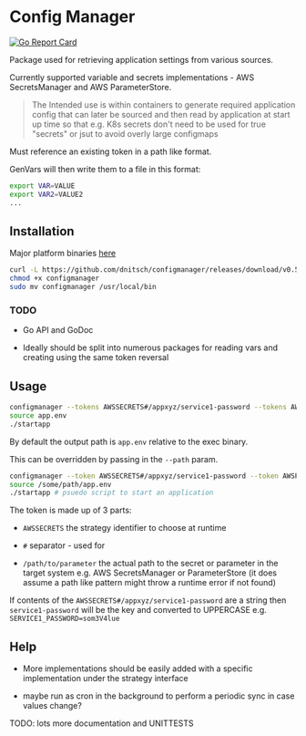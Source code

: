 # Config Manager

[![Go Report Card](https://goreportcard.com/badge/github.com/dnitsch/configmanager)](https://goreportcard.com/report/github.com/dnitsch/configmanager)

Package used for retrieving application settings from various sources.

Currently supported variable and secrets implementations - AWS SecretsManager and AWS ParameterStore.

> The Intended use is within containers to generate required application config that can later be sourced and then read by application at start up time so that e.g. K8s secrets don't need to be used for true "secrets" or jsut to avoid overly large configmaps

Must reference an existing token in a path like format.

GenVars will then write them to a file in this format:

```bash
export VAR=VALUE
export VAR2=VALUE2
...
```

## Installation

Major platform binaries [here](https://github.com/dnitsch/configmanager/releases)

```bash
curl -L https://github.com/dnitsch/configmanager/releases/download/v0.5.0/configmanager-`uname -s` -o configmanager
chmod +x configmanager
sudo mv configmanager /usr/local/bin
```

### TODO

- Go API and GoDoc 

- Ideally should be split into numerous packages for reading vars and creating using the same token reversal

## Usage

```bash
configmanager --tokens AWSSECRETS#/appxyz/service1-password --tokens AWSPARAMSTR#/appxyz/service1-password
source app.env
./startapp
```

By default the output path is `app.env` relative to the exec binary.

This can be overridden by passing in the `--path` param.

```bash
configmanager --token AWSSECRETS#/appxyz/service1-password --token AWSPARAMSTR#/appxyz/service12-settings --path /some/path/app.env
source /some/path/app.env
./startapp # psuedo script to start an application
```

The token is made up of 3 parts:

- `AWSSECRETS` the strategy identifier to choose at runtime

- `#` separator - used for

- `/path/to/parameter` the actual path to the secret or parameter in the target system e.g. AWS SecretsManager or ParameterStore (it does assume a path like pattern might throw a runtime error if not found)

If contents of the `AWSSECRETS#/appxyz/service1-password` are a string then `service1-password` will be the key and converted to UPPERCASE e.g. `SERVICE1_PASSWORD=som3V4lue`

## Help

- More implementations should be easily added with a specific implementation under the strategy interface

- maybe run as cron in the background to perform a periodic sync in case values change?

TODO: lots more documentation and UNITTESTS
